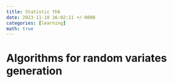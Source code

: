 ```yaml
---
title: Statistic th6
date: 2023-11-18 16:02:11 +/-0000
categories: [learning]
math: true
---
```


#  Algorithms for random variates generation
